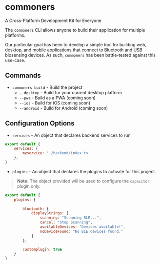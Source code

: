 # commoners
A Cross-Platform Development Kit for Everyone

 The `commoners` CLI allows anyone to build their application for multiple platforms.

 Our particular goal has been to develop a simple tool for building web, desktop, and mobile applications that connect to Bluetooth and USB biosensing devices. 
 As such, `commoners` has been battle-tested against this use-case.

## Commands
- `commoners build` - Build the project
    - `--desktop` - Build for your current desktop platform
    - `--pwa` - Build as a PWA (coming soon)
    - `--ios` - Build for iOS (coming soon)
    - `--android` - Build for Android (coming soon)

## Configuration Options
- `services` - An object that declares backend services to run
```js
export default {
    services: {
        myservice: './backend/index.ts'
    },
}
```

- `plugins` - An object that declares the plugins to activate for this project. 
> **Note:** The object provided will be used to configure the `capacitor` plugin only.

```js
export default {
    plugins: {
        
        bluetooth: {
            displayStrings: {
                scanning: "Scanning BLE...",
                cancel: "Stop Scanning",
                availableDevices: "Devices available!",
                noDeviceFound: "No BLE devices found."
            }
        },

        customplugin: true
    }
}
```
